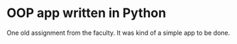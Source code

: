 # OOP app written in Python

One old assignment from the faculty. It was kind of a simple app to be done.